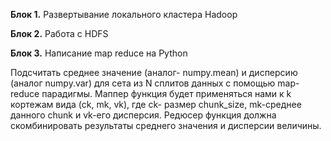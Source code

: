 **Блок 1.** Развертывание локального кластера Hadoop

**Блок 2.** Работа с HDFS

**Блок 3.** Написание map reduce на Python

Подсчитать среднее значение (аналог- numpy.mean) и дисперсию (аналог numpy.var) для сета из N
сплитов данных с помощью map-reduce парадигмы. Маппер функция будет применяться нами к k кортежам вида (сk, mk, vk), где
ck- размер chunk_size, mk-среднее данного chunk и vk-его дисперсия. Редюсер функция должна скомбинировать результаты
среднего значения и дисперсии величины.